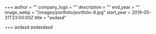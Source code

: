 +++
author = ""
company_logo = ""
description = ""
end_year = ""
image_webp = "/images/portfolio/portfolio-8.jpg"
start_year = 2019-05-31T23:00:00Z
title = "asdasd"

+++
asdasd asdasdasd